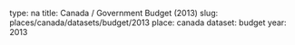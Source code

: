 type: na
title: Canada / Government Budget (2013)
slug: places/canada/datasets/budget/2013
place: canada
dataset: budget
year: 2013

